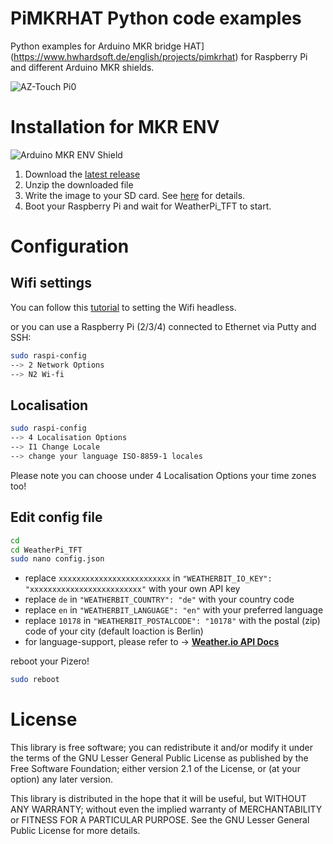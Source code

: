 # PiMKRHAT Python code examples
Python examples for Arduino MKR bridge HAT](https://www.hwhardsoft.de/english/projects/pimkrhat) for Raspberry Pi and different Arduino MKR shields.

![AZ-Touch Pi0](https://user-images.githubusercontent.com/3049858/79135621-eef4f080-7daf-11ea-97a6-8760266a50bb.jpg)

# Installation for MKR ENV

![Arduino MKR ENV Shield](https://user-images.githubusercontent.com/3049858/79135621-eef4f080-7daf-11ea-97a6-8760266a50bb.jpg)

1. Download the [latest release](https://drive.google.com/open?id=1mo6LHWPsm_JBmMwiMcn8H-1lESI1KIQK)
2. Unzip the downloaded file
3. Write the image to your SD card. See [here](https://www.raspberrypi.org/documentation/installation/installing-images/README.md) for details.
4. Boot your Raspberry Pi and wait for WeatherPi_TFT to start.

# Configuration

##  Wifi settings
You can follow this [tutorial](https://www.raspberrypi.org/documentation/configuration/wireless/headless.md) to setting the Wifi headless. 

or you can use a Raspberry Pi (2/3/4) connected to Ethernet via Putty and SSH:
```bash
sudo raspi-config
--> 2 Network Options
--> N2 Wi-fi
``` 

## Localisation
```bash
sudo raspi-config
--> 4 Localisation Options
--> I1 Change Locale 
--> change your language ISO-8859-1 locales
``` 
Please note you can choose under 4 Localisation Options your time zones too!

## Edit config file
```bash
cd
cd WeatherPi_TFT
sudo nano config.json
```
* replace `xxxxxxxxxxxxxxxxxxxxxxxxx` in  `"WEATHERBIT_IO_KEY": "xxxxxxxxxxxxxxxxxxxxxxxxx"` with your own API key
* replace `de` in `"WEATHERBIT_COUNTRY": "de"` with your country code
* replace `en` in `"WEATHERBIT_LANGUAGE": "en"` with your preferred language
* replace `10178` in `"WEATHERBIT_POSTALCODE": "10178"` with the postal (zip) code of your city (default loaction is Berlin)
* for language-support, please refer to -> **[Weather.io API Docs](https://www.weatherbit.io/api)**

reboot your Pizero!
```bash
sudo reboot
```


# License

This library is free software; you can redistribute it and/or
modify it under the terms of the GNU Lesser General Public
License as published by the Free Software Foundation; either
version 2.1 of the License, or (at your option) any later version.

This library is distributed in the hope that it will be useful,
but WITHOUT ANY WARRANTY; without even the implied warranty of
MERCHANTABILITY or FITNESS FOR A PARTICULAR PURPOSE.  See the GNU
Lesser General Public License for more details.


